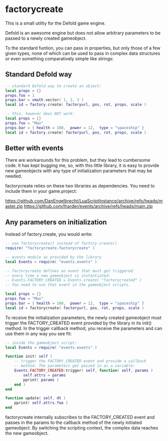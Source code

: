 # factorycreate

This is a small utility for the Defold game engine.

Defold is an awesome engine but does not allow arbitrary parameters to be passed to a newly created gameobject. 

To the standard funtion, you can pass in properties, but only those of a few given types, none of which can be used to pass in complex data structures or even something comparatively simple like strings:

## Standard Defold way

```lua
-- standard Defold way to create an object:
local props = {}
props.foo = 1
props.bar = vmath.vector( 1, 2, 3 )
local id = factory.create( factoryurl, pos, rot, props, scale ) 

-- this, however does NOT work:
local props = {}
props.foo = "Max"
props.bar = { health = 100,  power = 12,  type = "spaceship" }
local id = factory.create( factoryurl, pos, rot, props, scale ) 
```

## Better with events

There are workarounds for this problem, but they lead to cumbersome code. It has kept bugging me, so, with this little library, it is easy to provide new gameobjects with any type of initialization parameters that may be needed.

factorycreate relies on these two libraries as dependencies. You need to include them in your game.project:

https://github.com/DanEngelbrecht/LuaScriptInstance/archive/refs/heads/master.zip
https://github.com/lharder/events/archive/refs/heads/main.zip


## Any parameters on initialization
Instead of factory.create, you would write:

```lua
-- use factorycreate() instead of factory.create()
require( "factorycreate.factorycreate" )

-- events module as provided by the library
local Events = require( "events.events" )

-- factorycreate defines an event that must get triggered 
-- every time a new gameobject is instantiated:
-- Events.FACTORY_CREATED = Events.create( "factorycreated" )
-- You need to use that event in the gameobject scripts.

local props = {}
props.foo = "Max"
props.bar = { health = 100,  power = 12,  type = "spaceship" }
local id = factorycreate( factoryurl, pos, rot, props, scale ) 
```

To receive the initialization parameters, the newly created gameobject must trigger the FACTORY_CREATED event provided by the library in its init() method. In the trigger callback method, you receive the parameters and can use them in any way you see fit:

```lua
-- inside the gameobject script:
local Events = require( "events.events" )

function init( self )
	-- trigger the FACTORY_CREATED event and provide a callback
	-- method. The parameters get passed in as a variable:
	Events.FACTORY_CREATED:trigger( self, function( self, params ) 
		self.attrs = params
		pprint( params ) 
	end )
end

function update( self, dt )
	pprint( self.attrs.foo )
end

```

factorycreate internally subscribes to the FACTORY_CREATED event and passes in the params to the callback method of the newly initiated gameobject. By switching the scripting context, the complex data reaches the new gameobject.
